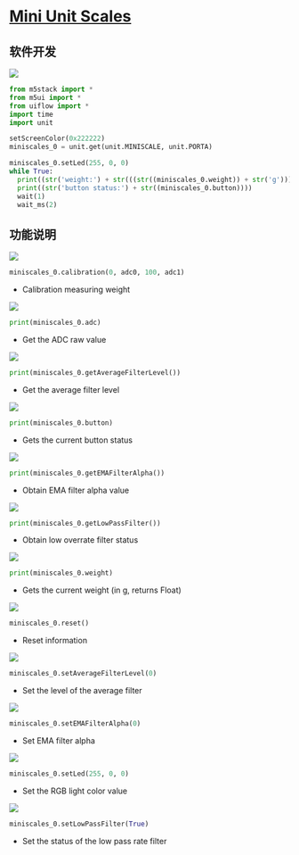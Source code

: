 # [Mini Unit Scales](/en/unit/Unit-Mini%20Scales)

## 软件开发

<img class="blockly_svg" src="https://m5stack.oss-cn-shenzhen.aliyuncs.com/resource/docs/static/assets/img/uiflow/blockly/unit/mini_scales/uiflow_block_example.svg">

```python
from m5stack import *
from m5ui import *
from uiflow import *
import time
import unit

setScreenColor(0x222222)
miniscales_0 = unit.get(unit.MINISCALE, unit.PORTA)

miniscales_0.setLed(255, 0, 0)
while True:
  print((str('weight:') + str(((str((miniscales_0.weight)) + str('g'))))))
  print((str('button status:') + str((miniscales_0.button))))
  wait(1)
  wait_ms(2)
```

## 功能说明

<img class="blockly_svg" src="https://m5stack.oss-cn-shenzhen.aliyuncs.com/resource/docs/static/assets/img/uiflow/blockly/unit/mini_scales/uiflow_block_unit_miniscale_calibration.svg">

```python
miniscales_0.calibration(0, adc0, 100, adc1)
```

- Calibration measuring weight

<img class="blockly_svg" src="https://m5stack.oss-cn-shenzhen.aliyuncs.com/resource/docs/static/assets/img/uiflow/blockly/unit/mini_scales/uiflow_block_unit_miniscale_get_adc.svg">

```python
print(miniscales_0.adc)
```

- Get the ADC raw value

<img class="blockly_svg" src="https://m5stack.oss-cn-shenzhen.aliyuncs.com/resource/docs/static/assets/img/uiflow/blockly/unit/mini_scales/uiflow_block_unit_miniscale_get_average_filter.svg">

```python
print(miniscales_0.getAverageFilterLevel())
```

- Get the average filter level

<img class="blockly_svg" src="https://m5stack.oss-cn-shenzhen.aliyuncs.com/resource/docs/static/assets/img/uiflow/blockly/unit/mini_scales/uiflow_block_unit_miniscale_get_button.svg">

```python
print(miniscales_0.button)
```

- Gets the current button status

<img class="blockly_svg" src="https://m5stack.oss-cn-shenzhen.aliyuncs.com/resource/docs/static/assets/img/uiflow/blockly/unit/mini_scales/uiflow_block_unit_miniscale_get_ema_filter.svg">

```python
print(miniscales_0.getEMAFilterAlpha())
```

- Obtain EMA filter alpha value

<img class="blockly_svg" src="https://m5stack.oss-cn-shenzhen.aliyuncs.com/resource/docs/static/assets/img/uiflow/blockly/unit/mini_scales/uiflow_block_unit_miniscale_get_lowpass_filter.svg">

```python
print(miniscales_0.getLowPassFilter())
```

- Obtain low overrate filter status

<img class="blockly_svg" src="https://m5stack.oss-cn-shenzhen.aliyuncs.com/resource/docs/static/assets/img/uiflow/blockly/unit/mini_scales/uiflow_block_unit_miniscale_get_weight.svg">

```python
print(miniscales_0.weight)
```

- Gets the current weight (in g, returns Float)

<img class="blockly_svg" src="https://m5stack.oss-cn-shenzhen.aliyuncs.com/resource/docs/static/assets/img/uiflow/blockly/unit/mini_scales/uiflow_block_unit_miniscale_reset.svg">

```python
miniscales_0.reset()
```

- Reset information

<img class="blockly_svg" src="https://m5stack.oss-cn-shenzhen.aliyuncs.com/resource/docs/static/assets/img/uiflow/blockly/unit/mini_scales/uiflow_block_unit_miniscale_set_average_filter.svg">

```python
miniscales_0.setAverageFilterLevel(0)
```

- Set the level of the average filter

<img class="blockly_svg" src="https://m5stack.oss-cn-shenzhen.aliyuncs.com/resource/docs/static/assets/img/uiflow/blockly/unit/mini_scales/uiflow_block_unit_miniscale_set_ema_filter.svg">

```python
miniscales_0.setEMAFilterAlpha(0)
```

- Set EMA filter alpha

<img class="blockly_svg" src="https://m5stack.oss-cn-shenzhen.aliyuncs.com/resource/docs/static/assets/img/uiflow/blockly/unit/mini_scales/uiflow_block_unit_miniscale_set_led.svg">

```python
miniscales_0.setLed(255, 0, 0)
```

- Set the RGB light color value

<img class="blockly_svg" src="https://m5stack.oss-cn-shenzhen.aliyuncs.com/resource/docs/static/assets/img/uiflow/blockly/unit/mini_scales/uiflow_block_unit_miniscale_set_lowpass_filter.svg">

```python
miniscales_0.setLowPassFilter(True)
```

- Set the status of the low pass rate filter

